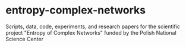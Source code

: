 # entropy-complex-networks
Scripts, data, code, experiments, and research papers for the scientific project "Entropy of Complex Networks" funded by the Polish National Science Center
